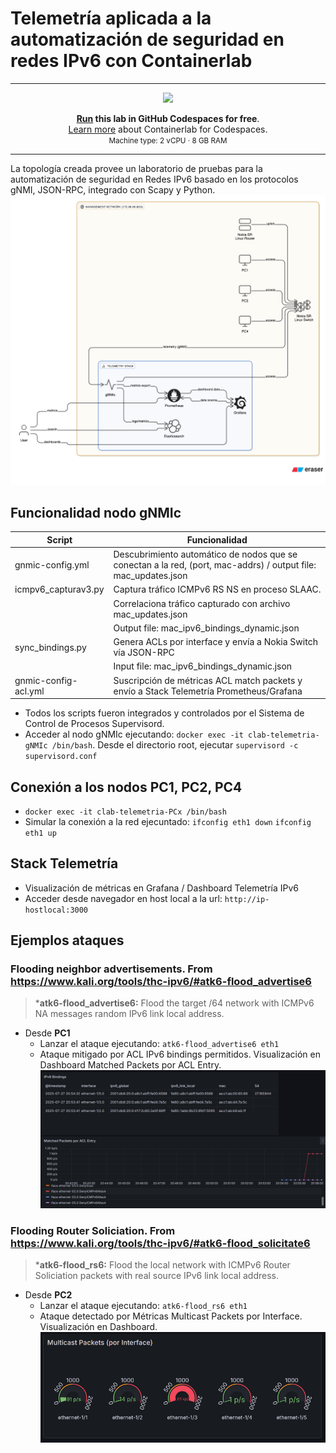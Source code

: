 # Telemetría aplicada a la automatización de seguridad en redes IPv6 con Containerlab
---
<div align=center markdown>
<a href="https://codespaces.new/ernestosv73/nokia24?quickstart=1">
<img src="https://gitlab.com/rdodin/pics/-/wikis/uploads/d78a6f9f6869b3ac3c286928dd52fa08/run_in_codespaces-v1.svg?sanitize=true" style="width:50%"/></a>

**[Run](https://codespaces.new/ernestosv73/telemetria-ipv6?quickstart=1) this lab in GitHub Codespaces for free**.  
[Learn more](https://containerlab.dev/manual/codespaces) about Containerlab for Codespaces.  
<small>Machine type: 2 vCPU · 8 GB RAM</small>
</div>

---
La topología creada provee un laboratorio de pruebas para la automatización de seguridad en Redes IPv6 basado en los protocolos gNMI, JSON-RPC, integrado con Scapy y Python.
![Alt text](imagenes/diagram-export-27-7-2025-01_40_54.png)

## Funcionalidad nodo gNMIc

| Script |Funcionalidad  |
|--|--|
| gnmic-config.yml |Descubrimiento automático de nodos que se conectan a la red, (port, mac-addrs) / output file: mac_updates.json  
| icmpv6_capturav3.py |Captura tráfico ICMPv6 RS NS en proceso SLAAC.
|                 | Correlaciona tráfico capturado con archivo mac_updates.json 
|                 | Output file: mac_ipv6_bindings_dynamic.json
| sync_bindings.py | Genera ACLs por interface y envía a Nokia Switch vía JSON-RPC
|                | Input file: mac_ipv6_bindings_dynamic.json  
| gnmic-config-acl.yml| Suscripción de métricas ACL match packets y envío a Stack Telemetría Prometheus/Grafana

* Todos los scripts fueron integrados y controlados por el Sistema de Control de Procesos Supervisord.
* Acceder al nodo gNMIc ejecutando: `docker exec -it clab-telemetria-gNMIc /bin/bash`. Desde el directorio root, ejecutar `supervisord -c supervisord.conf`
  
## Conexión a los nodos PC1, PC2, PC4
* `docker exec -it clab-telemetria-PCx /bin/bash`
* Simular la conexión a la red ejecuntado: `ifconfig eth1 down` `ifconfig eth1 up`

## Stack Telemetría
* Visualización de métricas en Grafana / Dashboard Telemetría IPv6
* Acceder desde navegador en host local a la url: `http://ip-hostlocal:3000`
  
## Ejemplos ataques
### Flooding neighbor advertisements. From https://www.kali.org/tools/thc-ipv6/#atk6-flood_advertise6
>***atk6-flood_advertise6:** Flood the target /64 network with ICMPv6 NA messages random IPv6 link local address.
* Desde **PC1**
  *  Lanzar el ataque ejecutando: `atk6-flood_advertise6 eth1`
  *  Ataque mitigado por ACL IPv6 bindings permitidos. Visualización en Dashboard Matched Packets por ACL Entry.
    ![Alt text](imagenes/acl-bindings-permitidos.png)

### Flooding Router Soliciation. From https://www.kali.org/tools/thc-ipv6/#atk6-flood_solicitate6
>***atk6-flood_rs6:** Flood the local network with ICMPv6 Router Soliciation packets with real source IPv6 link local address.
* Desde **PC2**
  *  Lanzar el ataque ejecutando: `atk6-flood_rs6 eth1`
  *  Ataque detectado por Métricas Multicast Packets por Interface. Visualización en Dashboard.
    ![Alt text](imagenes/multicast-packets.png)  
    
